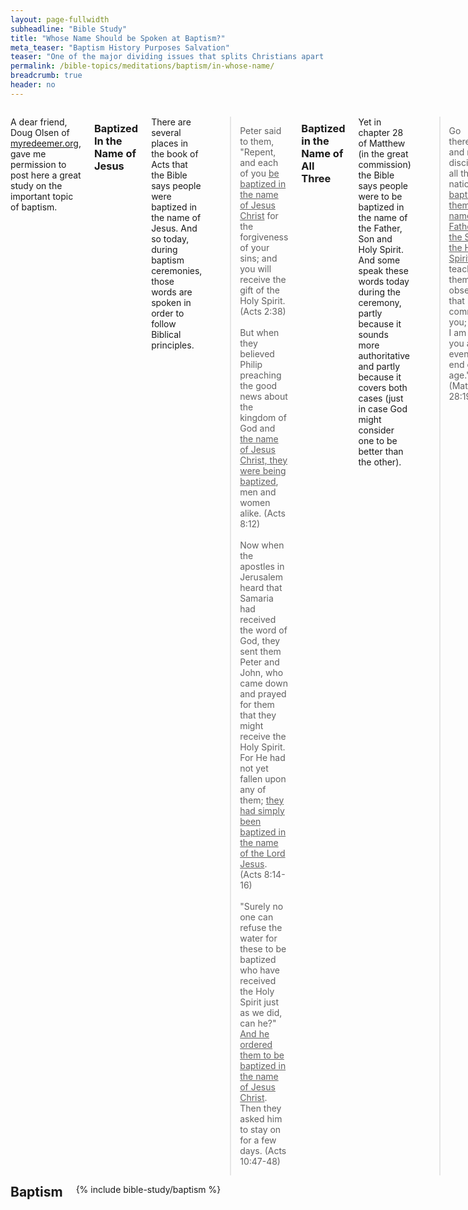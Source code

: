 ```yaml
---
layout: page-fullwidth
subheadline: "Bible Study"
title: "Whose Name Should be Spoken at Baptism?"
meta_teaser: "Baptism History Purposes Salvation"
teaser: "One of the major dividing issues that splits Christians apart –even to the extent of creating denominations– is based on what name is spoken during baptism (“I baptize you in the name of …” ). There are several places in Acts that refer to “baptizing in the name of Jesus”, yet in Matthew the instruction is to “baptize in the name of the Father, Son and Holy Spirit”. But the significance of what name was spoken can be better understood through the viewpoint of a Jew."
permalink: /bible-topics/meditations/baptism/in-whose-name/
breadcrumb: true
header: no
---
```

<!--more-->
<div class="row">
<div class="medium-8 columns" markdown="1">

<p class="blockquote">A dear friend, Doug Olsen of <a href="http://myredeemer.org">myredeemer.org</a>, gave me permission to post here a great study on the important topic of baptism.</p>

### Baptized In the Name of Jesus

There are several places in the book of Acts that the Bible says people were baptized in the name of Jesus. And so today, during baptism ceremonies, those words are spoken in order to follow Biblical principles.

> Peter said to them, "Repent, and each of you <u>be baptized in the name of Jesus Christ</u> for the forgiveness of your sins; and you will receive the gift of the Holy Spirit. (Acts 2:38)
<br /><br />
But when they believed Philip preaching the good news about the kingdom of God and <u>the name of Jesus Christ, they were being baptized</u>, men and women alike. (Acts 8:12)
<br /><br />
Now when the apostles in Jerusalem heard that Samaria had received the word of God, they sent them Peter and John, who came down and prayed for them that they might receive the Holy Spirit. For He had not yet fallen upon any of them; <u>they had simply been baptized in the name of the Lord Jesus</u>. (Acts 8:14-16)
<br /><br />
"Surely no one can refuse the water for these to be baptized who have received the Holy Spirit just as we did, can he?" <u>And he ordered them to be baptized in the name of Jesus Christ</u>. Then they asked him to stay on for a few days. (Acts 10:47-48)

### Baptized in the Name of All Three

Yet in chapter 28 of Matthew (in the great commission) the Bible says people were to be baptized in the name of the Father, Son and Holy Spirit. And some speak these words today during the ceremony, partly because it sounds more authoritative and partly because it covers both cases (just in case God might consider one to be better than the other).

> Go therefore and make disciples of all the nations, <u>baptizing them in the name of the Father and the Son and the Holy Spirit</u>, teaching them to observe all that I commanded you; and lo, I am with you always, even to the end of the age." (Matthew 28:19-20)

### Either way - It's Jesus!

In each of these passages –in Acts and in Matthew 28– the people who heard the words "be baptized in the name of ..." were Jews. They were leaving behind their old system of following the Law to be acceptable to God. The Law included temple worship, offerings and sacrifices and standards for living. Although that system seemed to provide a way for them to attain God's forgiveness and acceptance. Actually, it was only a shadow of what was coming. The reality was Christ Jesus.

Whether these Jews said His name alone or as part of the Trinity, it didn't matter. By being baptized in the name of "the Christ Jesus", they were confessing (agreeing) that Jesus was the Messiah –equal with the Father –God among them in human form. In so doing, they were making it their last ceremonial washing because they were renouncing their own legalistic efforts and accept His final and complete washing!

<a href="{{ site.projectname }}/bible-topics/meditations/baptism/summary/">Next: Baptism Conclusion</a>

{% include bible-study/bible-study-footer %}
</div><!-- /.medium-8.columns -->
<div class="bible-index medium-4 columns">
<h2 style="margin: 0px">Baptism</h2>
        {% include bible-study/baptism %}
</div><!-- /.medium-4.columns -->
</div><!-- /.row -->
